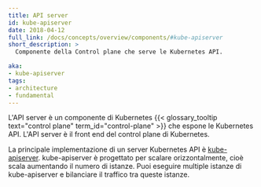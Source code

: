 ```yaml
---
title: API server
id: kube-apiserver
date: 2018-04-12
full_link: /docs/concepts/overview/components/#kube-apiserver
short_description: >
  Componente della Control plane che serve le Kubernetes API.

aka:
- kube-apiserver
tags:
- architecture
- fundamental
---
```

 L'API server è un componente di Kubernetes
{{< glossary_tooltip text="control plane" term_id="control-plane" >}} che espone le Kubernetes API.
L'API server è il front end del control plane di Kubernetes.

<!--more-->

La principale implementazione di un server Kubernetes API è [kube-apiserver](/docs/reference/generated/kube-apiserver/).
kube-apiserver è progettato per scalare orizzontalmente, cioè scala aumentando il numero di istanze.
Puoi eseguire multiple istanze di kube-apiserver e bilanciare il traffico tra queste istanze.
